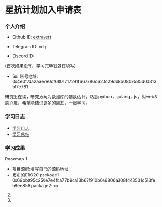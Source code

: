 # 星航计划加入申请表

### 个人介绍

* Github ID: [extravert](https://github.com/extravert)

* Telegram ID: xdq

* Discord ID:

(首次如果没有，学习完毕钱包在填写)
* Sui 账号地址: 0x4e0f7da2aae7e0cf6801717291f667886c620c29dd8b0809585d00313bf7e781

研究生在读，研究方向为数据库的基数估计，熟悉python，golang，js，对web3感兴趣，希望能结识更多的朋友，一起学习。

### 学习日志

- [学习日志](journal.md)
- [学习总结](summary.md)

### 学习成果

Roadmap  1  
- 项目源码:填写自己的源码地址
- 发布的ERC20
package1: 0x69bb995c250e7e4fba77b9ca13b67f910b6a6806a308f443531c513feb8ee859
package2: xx


2.


3. 

